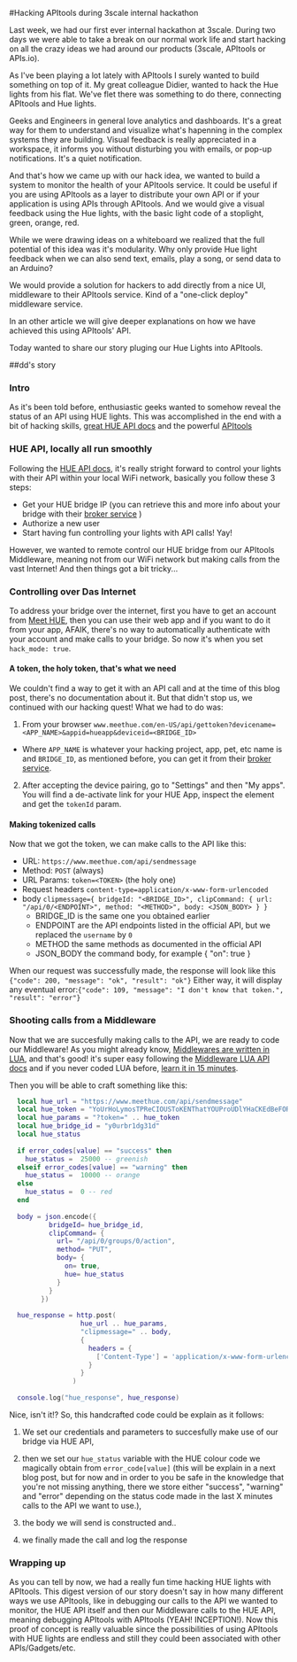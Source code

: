 #Hacking APItools during 3scale internal hackathon

Last week, we had our first ever internal hackathon at 3scale. During two days we were able to take a break on our normal work life and start hacking on all the crazy ideas we had around our products (3scale, APItools or APIs.io).

As I've been playing a lot lately with APItools I surely wanted to build something on top of it. My great colleague Didier, wanted to hack the Hue lights from his flat. We've flet there was something to do there, connecting APItools and Hue lights.

Geeks and Engineers in general love analytics and dashboards. It's a great way for them to understand and visualize what's hapenning in the complex systems they are building. Visual feedback is really appreciated in a workspace, it informs you without disturbing you with emails, or pop-up notifications. It's a quiet notification.

And that's how we came up with our hack idea, we wanted to build a system to monitor the health of your APItools service. It could be useful if you are using APItools as a layer to distribute your own API or if your application is using APIs through APItools. And we would give a visual feedback using the Hue lights, with the basic light code of a stoplight, green, orange, red.

While we were drawing ideas on a whiteboard we realized that the full potential of this idea was it's modularity. Why only provide Hue light feedback when we can also send text, emails, play a song, or send data to an Arduino?

We would provide a solution for hackers to add directly from a nice UI, middleware to their APItools service. Kind of a "one-click deploy" middleware service.

In an other article we will give deeper explanations on how we have achieved this using APItools' API.

Today wanted to share our story pluging our Hue Lights into APItools.


##dd's story

### Intro
As it's been told before, enthusiastic geeks wanted to somehow reveal the status of an API using HUE lights. This was accomplished in the end with a bit of hacking skills, [great HUE API docs](http://www.developers.meethue.com/documentation/getting-started) and the powerful [APItools](https://www.apitools.com)

### HUE API, locally all run smoothly
Following the [HUE API docs](http://www.developers.meethue.com/documentation/getting-started), it's really stright forward to control your lights with their API within your local WiFi network, basically you follow these 3 steps:

 + Get your HUE bridge IP (you can retrieve this and more info about your bridge with their [broker service](https://www.meethue.com/api/nupnp) )
 + Authorize a new user
 + Start having fun controlling your lights with API calls! Yay!

However, we wanted to remote control our HUE bridge from our APItools Middleware, meaning not from our WiFi network but making calls from the vast Internet! And then things got a bit tricky...

### Controlling over Das Internet
To address your bridge over the internet, first you have to get an account from [Meet HUE](https://my.meethue.com), then you can use their web app and if you want to do it from your app, AFAIK, there's no way to automatically authenticate with your account and make calls to your bridge. So now it's when you set `hack_mode: true`.

#### A token, the holy token, that's what we need
We couldn't find a way to get it with an API call and at the time of this blog post, there's no documentation about it. But that didn't stop us, we continued with our hacking quest! What we had to do was:

1. From your browser `www.meethue.com/en-US/api/gettoken?devicename=<APP_NAME>&appid=hueapp&deviceid=<BRIDGE_ID>`
  * Where `APP_NAME` is whatever your hacking project, app, pet, etc name is and `BRIDGE_ID`, as mentioned before, you can get it from their [broker service](https://www.meethue.com/api/nupnp).
2. After accepting the device pairing, go to "Settings" and then "My apps". You will find a de-activate link for your HUE App, inspect the element and get the `tokenId` param.

#### Making tokenized calls
Now that we got the token, we can make calls to the API like this:

* URL: `https://www.meethue.com/api/sendmessage`
* Method: `POST` (always)
* URL Params:
    `token=<TOKEN>` (the holy one)
* Request headers
    `content-type=application/x-www-form-urlencoded`
* body
    `clipmessage={ bridgeId: "<BRIDGE_ID>", clipCommand: { url: "/api/0/<ENDPOINT>", method: "<METHOD>", body: <JSON_BODY> } }`
    * BRIDGE_ID is the same one you obtained earlier
    * ENDPOINT are the API endpoints listed in the official API, but we replaced the `username` by `0`
    * METHOD the same  methods as documented in the official API
    * JSON_BODY the command body, for example { "on": true }

When our request was successfully made, the response will look like this `{"code": 200, "message": "ok", "result": "ok"}`
Either way, it will display any eventual error:`{"code": 109, "message": "I don't know that token.", "result": "error"}`

### Shooting calls from a Middleware
Now that we are succesfully making calls to the API, we are ready to code our Middleware! As you might already know, [Middlewares are written in LUA](https://docs.apitools.com/docs/middleware/), and that's good! it's super easy following the [Middleware LUA API docs](https://rawgit.com/APItools/monitor/master/doc/index.html) and if you never coded LUA before, [learn it in 15 minutes](http://tylerneylon.com/a/learn-lua/).

Then you will be able to craft something like this:
```lua
  local hue_url = "https://www.meethue.com/api/sendmessage"
  local hue_token = "YoUrHoLymosTPReCIOUSToKENThatYOUProUDlYHaCKEdBeFORe"
  local hue_params = "?token=" .. hue_token
  local hue_bridge_id = "y0urbr1dg31d"
  local hue_status
  
  if error_codes[value] == "success" then
    hue_status =  25000 -- greenish
  elseif error_codes[value] == "warning" then
    hue_status =  10000 -- orange
  else
    hue_status =  0 -- red
  end
  
  body = json.encode({
          bridgeId= hue_bridge_id,
          clipCommand= {
            url= "/api/0/groups/0/action",
            method= "PUT",
            body= {
              on= true,
              hue= hue_status
            }
          }
        })
  
  hue_response = http.post(
                  hue_url .. hue_params,
                  "clipmessage=" .. body,
                  {
                    headers = {
                      ['Content-Type'] = 'application/x-www-form-urlencoded'
                    }
                  }
                )
  
  console.log("hue_response", hue_response)
```

Nice, isn't it!? So, this handcrafted code could be explain as it follows:

  1. We set our credentials and parameters to succesfully make use of our bridge via HUE API,
  2. then we set our `hue_status` variable with the HUE colour code we magically obtain from `error_code[value]` (this will be explain in a next blog post, but for now and in order to you be safe in the knowledge that you're not missing anything, there we store either "success", "warning" and "error" depending on the status code made in the last X minutes calls to the API we want to use.),
  3. the body we will send is constructed and..
  
  4. we finally made the call and log the response
  
### Wrapping up
As you can tell by now, we had a really fun time hacking HUE lights with APItools. This digest version of our story doesn't say in how many different ways we use APItools, like in debugging our calls to the API we wanted to monitor, the HUE API itself and then our Middleware calls to the HUE API, meaning debugging APItools with APItools (YEAH! INCEPTION!). Now this proof of concept is really valuable since the possibilities of using APItools with HUE lights are endless and still they could been associated with other APIs/Gadgets/etc.
